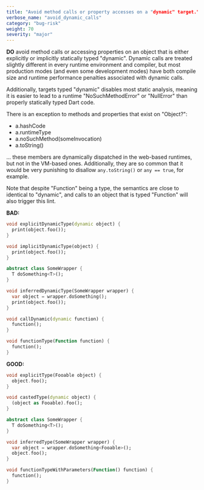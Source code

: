 ```yaml
---
title: "Avoid method calls or property accesses on a "dynamic" target."
verbose_name: "avoid_dynamic_calls"
category: "bug-risk"
weight: 70
severity: "major"
---
```

**DO** avoid method calls or accessing properties on an object that is either
explicitly or implicitly statically typed "dynamic". Dynamic calls are treated
slightly different in every runtime environment and compiler, but most
production modes (and even some development modes) have both compile size and
runtime performance penalties associated with dynamic calls.

Additionally, targets typed "dynamic" disables most static analysis, meaning it
is easier to lead to a runtime "NoSuchMethodError" or "NullError" than properly
statically typed Dart code.

There is an exception to methods and properties that exist on "Object?":
- a.hashCode
- a.runtimeType
- a.noSuchMethod(someInvocation)
- a.toString()

... these members are dynamically dispatched in the web-based runtimes, but not
in the VM-based ones. Additionally, they are so common that it would be very
punishing to disallow `any.toString()` or `any == true`, for example.

Note that despite "Function" being a type, the semantics are close to identical
to "dynamic", and calls to an object that is typed "Function" will also trigger
this lint.

**BAD:**
```dart
void explicitDynamicType(dynamic object) {
  print(object.foo());
}

void implicitDynamicType(object) {
  print(object.foo());
}

abstract class SomeWrapper {
  T doSomething<T>();
}

void inferredDynamicType(SomeWrapper wrapper) {
  var object = wrapper.doSomething();
  print(object.foo());
}

void callDynamic(dynamic function) {
  function();
}

void functionType(Function function) {
  function();
}
```

**GOOD:**
```dart
void explicitType(Fooable object) {
  object.foo();
}

void castedType(dynamic object) {
  (object as Fooable).foo();
}

abstract class SomeWrapper {
  T doSomething<T>();
}

void inferredType(SomeWrapper wrapper) {
  var object = wrapper.doSomething<Fooable>();
  object.foo();
}

void functionTypeWithParameters(Function() function) {
  function();
}
```
